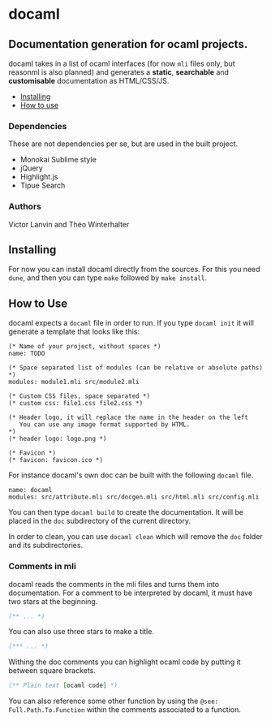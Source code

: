 # docaml
## Documentation generation for ocaml projects.

docaml takes in a list of ocaml interfaces (for now `mli` files only, but reasonml 
is also planned) and generates a **static**, **searchable** and **customisable** 
documentation as HTML/CSS/JS.

- [Installing](#installing)
- [How to use](#how-to-use)

### Dependencies

These are not dependencies per se, but are used in the built project.

- Monokai Sublime style
- jQuery
- Highlight.js
- Tipue Search

### Authors

Victor Lanvin and Théo Winterhalter

## Installing

For now you can install docaml directly from the sources.
For this you need `dune`, and then you can type `make`
followed by `make install`.

## How to Use

docaml expects a `docaml` file in order to run.
If you type `docaml init` it will generate a template that looks like this:

```
(* Name of your project, without spaces *)
name: TODO

(* Space separated list of modules (can be relative or absolute paths) *)
modules: module1.mli src/module2.mli

(* Custom CSS files, space separated *)
(* custom css: file1.css file2.css *)

(* Header logo, it will replace the name in the header on the left
   You can use any image format supported by HTML.
*)
(* header logo: logo.png *)

(* Favicon *)
(* favicon: favicon.ico *)
```

For instance docaml's own doc can be built with the following `docaml` file.
```
name: docaml
modules: src/attribute.mli src/docgen.mli src/html.mli src/config.mli
```

You can then type `docaml build` to create the documentation. It will be placed in
the `doc` subdirectory of the current directory.

In order to clean, you can use `docaml clean` which will remove the `doc`
folder and its subdirectories.

### Comments in mli

docaml reads the comments in the mli files and turns them into documentation.
For a comment to be interpreted by docaml, it must have two stars at the beginning. 
```ocaml
(** ... *)
```
You can also use three stars to make a title.
```ocaml
(*** ... *)
```
Withing the doc comments you can highlight ocaml code by putting it between square brackets.
```ocaml
(** Plain text [ocaml code] *)
```
You can also reference some other function by using the `@see: Full.Path.To.Function`
within the comments associated to a function.
